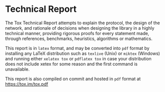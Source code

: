 Technical Report
==========

The Tox Technical Report attempts to explain the protocol, the design of the network, and rationale of decisions when designing the library in a highly technical manner, providing rigorous proofs for every statement made, through references, benchmarks, heuristics, algorithms or mathematics.

This report is in ``latex`` format, and may be converted into ``pdf`` format by installing any LaTeX distribution such as ``texlive`` (Unix) or ``miktex`` (Windows) and running either ``xelatex tox`` or ``pdflatex tox`` in case your distribution does not include xetex for some reason and the first command is unavailable.

This report is also compiled on commit and hosted in ``pdf`` format at https://tox.im/tox.pdf

